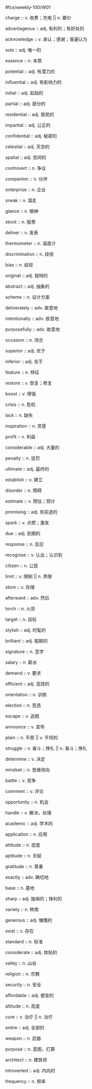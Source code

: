 #fcs/weekly-100/W01

charge :: v. 收费；充电 || n. 要价 <!--SR:!2025-09-10,3,250-->

advantageous :: adj. 有利的；有好处的

acknowledge :: v. 承认；感谢；普遍认为

sole :: adj. 唯一的

essence :: n. 本质

potential :: adj. 有潜力的

influential :: adj. 有影响力的

initial :: adj. 起始的

partial :: adj. 部分的

residential :: adj. 居民的

impartial :: adj. 公正的

confidential :: adj. 秘密的

celestial :: adj. 天空的

spatial :: adj. 空间的

controvert :: n. 争议

companion :: n. 伙伴

enterprise :: n. 企业 <!--SR:!2025-09-10,3,250-->

sneak :: v. 溜走

glance :: n. 眼神

stock :: n. 股票

deliver :: v. 发表

thermometer :: n. 温度计 <!--SR:!2025-09-10,3,250-->

discrimination :: n. 歧视

bias :: n. 歧视

original :: adj. 独特的

abstract :: adj. 抽象的 <!--SR:!2025-09-08,1,230-->

scheme :: n. 设计方案

deliverately :: adv. 故意地

intentionally :: adv. 故意地

purposefully :: adv. 故意地

occasion :: n. 场合

superior :: adj. 优于

inferior :: adj. 劣于

feature :: n. 特征

restore :: v. 恢复；修复

boost :: v. 增强

crisis :: n. 危机

lack :: n. 缺失

inspiration :: n. 灵感 <!--SR:!2025-09-10,3,250-->

profit :: n. 利益

considerable :: adj. 大量的

penalty :: n. 惩罚

ultimate :: adj. 最终的 <!--SR:!2025-09-10,3,250-->

establish :: v. 建立

disorder :: n. 障碍

estimate :: v. 预估；预计 <!--SR:!2025-09-08,1,230-->

promising :: adj. 有前途的

spark :: v. 点燃；激发

due :: adj. 到期的

response :: n. 反应

recognise :: v. 认出；认识到

citizen :: n. 公民

limit :: v. 限制 || n. 界限

store :: v. 存储 <!--SR:!2025-09-10,3,250-->

afterward :: adv. 然后

torch :: n. 火炬

target :: n. 目标

stylish :: adj. 时髦的

brilliant :: adj. 聪颖的

signature :: n. 签字

salary :: n. 薪水

demand :: v. 要求

efficient :: adj. 高效的

orientation :: n. 训练 <!--SR:!2025-09-10,3,250-->

election :: n. 竞选 <!--SR:!2025-09-10,3,250-->

escape :: v. 逃跑

announce :: v. 宣布

plain :: n. 平原 || v. 平坦的

struggle :: v. 奋斗；挣扎 || n. 奋斗；挣扎

determine :: v. 决定

mindset :: n. 思维倾向

battle :: v. 竞争

comment :: v. 评论

opportunity :: n. 机会 <!--SR:!2025-09-08,1,230-->

handle :: v. 解决，处理

academic :: adj. 学术的 <!--SR:!2025-09-08,1,230-->

application :: n. 应用

attitude :: n. 态度

aptitude :: n. 天赋 <!--SR:!2025-09-08,1,230-->

gratitude :: n. 尊重

exactly :: adv. 确切地 <!--SR:!2025-09-08,1,230-->

base :: n. 基地

sharp :: adj. 陡峭的；锋利的 <!--SR:!2025-09-10,3,250-->

variety :: n. 种类

generous :: adj. 慷慨的

exist :: v. 存在

standard :: n. 标准

considerate :: adj. 体贴的

valley :: n. 山谷

religion :: n. 宗教

security :: n. 安全

affordable :: adj. 便宜的

altitude :: n. 高度 <!--SR:!2025-09-08,1,230-->

cure :: v. 治疗 || n. 治疗

entire :: adj. 全部的 <!--SR:!2025-09-10,3,250-->

weapon :: n. 武器 <!--SR:!2025-09-08,1,230-->

purpose :: n. 意图，打算

architect :: n. 建筑师

introverted :: adj. 内向的

frequency :: n. 频率
